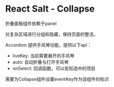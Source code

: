 # React Salt - Collapse

折叠面板组件依赖于panel

对复杂区域进行分组和隐藏，保持页面的整洁。

Accordion 提供手风琴功能，提供以下api：

* liveKey: 当前需要展开的手风琴
* auto: 自动折叠与打开手风琴
* onSelect: 回调函数，可以告知选中的项目

需要为Collapse组件设置eventKey作为该组件的标识
